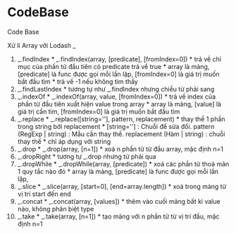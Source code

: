 # CodeBase
Code Base

Xử lí Array với Lodash _
1. _.findIndex 
        * _.findIndex(array, [predicate], [fromIndex=0])
        * trả về chỉ mục của phần tử đầu tiên có predicate trả về true 
        * array là mảng, [predicate] là func được gọi mỗi lần lặp, [fromIndex=0] là giá trị muốn bắt đầu tìm
        * trả về -1 nếu không tìm thấy
2.  _.findLastIndex 
        * tương tự như _.findIndex nhưng chiều từ phải sang
3.  _.indexOf
        * _.indexOf(array, value, [fromIndex=0])
        * trả về index của phần tử đầu tiên xuất hiện value trong array
        * array là mảng, [value] là giá trị cần tìm, [fromIndex=0] là giá trị muốn bắt đầu tìm
4. _.replace
        * _.replace([string=''], pattern, replacement)
        * thay thế 1 phần trong string bới replacement
        * [string='']  : Chuỗi để sửa đổi. pattern (RegExp | string) : Mẫu cần thay thế. replacement (Hàm | string) : chuỗi thay thế 
        * chỉ áp dụng với string
5. _.drop
        * _.drop(array, [n=1])
        * xoá n phần tử từ đầu array, mặc định n=1
6. _.dropRight
        * tương tự _.drop nhưng từ phải qua
7. _.dropWhile 
        * _.dropWhile(array, [predicate])
        * xoá các phần tử thoả mãn 1 quy tắc nào đó
        * array là mảng, [predicate] là func được gọi mỗi lần lặp,
8. _.slice
        * _.slice(array, [start=0], [end=array.length])
        * xoá trong mảng từ vị trí start đến end
9. _.concat
        * _.concat(array, [values])
        * thêm vào cuối mảng bất kì value nào, không phân biệt type
10. _.take
        * _.take(array, [n=1])
        * tạo mảng với n phần tử từ vị trí đầu, mặc định n=1